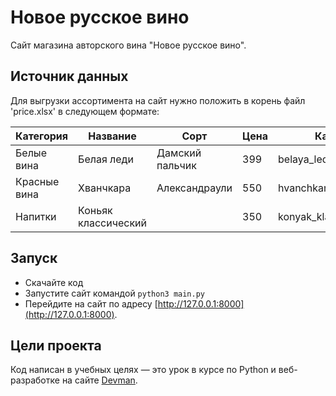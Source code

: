 # Новое русское вино

Сайт магазина авторского вина "Новое русское вино".

## Источник данных

Для выгрузки ассортимента на сайт нужно положить в корень файл 'price.xlsx' в следующем формате:

| Категория | Название | Сорт | Цена | Картинка | Акция |
| ----------| -------- | ---- | ---- | -------- | ----- |
| Белые вина | Белая леди | Дамский пальчик | 399 | belaya_ledi.png | Выгодное предложение |
| Красные вина | Хванчкара | Александраули | 550 | hvanchkara.png |  |
| Напитки | Коньяк классический |  | 350 | konyak_klassicheskyi.png |  |



## Запуск

- Скачайте код
- Запустите сайт командой `python3 main.py`
- Перейдите на сайт по адресу [http://127.0.0.1:8000](http://127.0.0.1:8000).

## Цели проекта

Код написан в учебных целях — это урок в курсе по Python и веб-разработке на сайте [Devman](https://dvmn.org).

